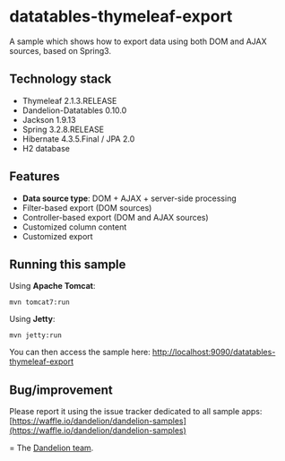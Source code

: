 datatables-thymeleaf-export
=================================================================

A sample which shows how to export data using both DOM and AJAX sources, based on Spring3.

## Technology stack

 - Thymeleaf 2.1.3.RELEASE
 - Dandelion-Datatables 0.10.0
 - Jackson 1.9.13
 - Spring 3.2.8.RELEASE
 - Hibernate 4.3.5.Final / JPA 2.0
 - H2 database
 
## Features

 - __Data source type__: DOM + AJAX + server-side processing
 - Filter-based export (DOM sources)
 - Controller-based export (DOM and AJAX sources)
 - Customized column content
 - Customized export

## Running this sample

Using __Apache Tomcat__:

    mvn tomcat7:run

Using __Jetty__:

    mvn jetty:run

You can then access the sample here: [http://localhost:9090/datatables-thymeleaf-export](http://localhost:9090/datatables-thymeleaf-export)

## Bug/improvement

Please report it using the issue tracker dedicated to all sample apps: [https://waffle.io/dandelion/dandelion-samples](https://waffle.io/dandelion/dandelion-samples)

=
The [Dandelion team](http://dandelion.github.io/team/).